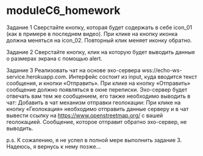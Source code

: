 # moduleC6_homework

Задание 1
Сверстайте кнопку, которая будет содержать в себе icon_01 (как в примере в последнем видео).
При клике на кнопку иконка должна меняться на icon_02. Повторный клик меняет иконку обратно.

Задание 2
Сверстайте кнопку, клик на которую будет выводить данные о размерах экрана с помощью alert.

Задание 3
Реализовать чат на основе эхо-сервера wss://echo-ws-service.herokuapp.com.
Интерфейс состоит из input, куда вводится текст сообщения, и кнопки «Отправить».
При клике на кнопку «Отправить» сообщение должно появляться в окне переписки.
Эхо-сервер будет отвечать вам тем же сообщением, его также необходимо выводить в чат:
Добавить в чат механизм отправки геолокации:
При клике на кнопку «Геолокация» необходимо отправить данные серверу и в чат вывести ссылку на https://www.openstreetmap.org/ с вашей геолокацией.
Сообщение, которое отправит обратно эхо-сервер, не выводить.

p.s. К сожалению, я не успел в полной мере выполнить задание 3. Надеюсь, я вернусь к нему позже...
